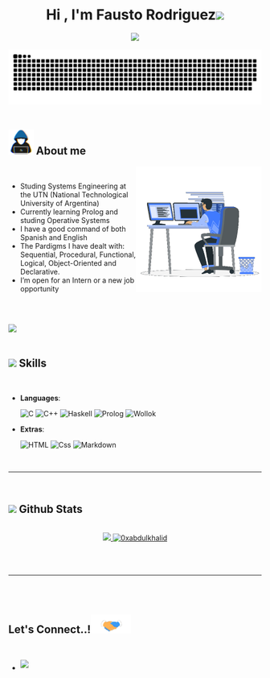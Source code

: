 <h1 align="center"><b>Hi , I'm Fausto Rodriguez</b><img src="https://media.giphy.com/media/hvRJCLFzcasrR4ia7z/giphy.gif" width="35"></h1>
<!--  -->
<p align="center">
  <a href="https://github.com/DenverCoder1/readme-typing-svg"><img src="https://readme-typing-svg.herokuapp.com?font=Time+New+Roman&color=cyan&size=25&center=true&vCenter=true&width=600&height=100&lines=Sistems+engineering+student;Active+Learner/Researcher;Love+to+learn+new+stuffs..."></a>
</p>

<div align="center">
  <img  src="https://github.com/1999AZZAR/1999AZZAR/blob/readme/resources/img/grid-snake.svg"
       alt="snake" /></a>
</div>

<br>
	
## <picture><img src = "https://github.com/0xAbdulKhalid/0xAbdulKhalid/raw/main/assets/mdImages/about_me.gif" width = 50px></picture> **About me**

<picture> <img align="right" src="https://github.com/0xAbdulKhalid/0xAbdulKhalid/raw/main/assets/mdImages/Right_Side.gif" width = 250px></picture>

<br>

- Studing Systems Engineering at the UTN (National Technological University of Argentina)
- Currently learning Prolog and studing Operative Systems
- I have a good command of both Spanish and English
- The Pardigms I have dealt with: Sequential, Procedural, Functional, Logical, Object-Oriented and Declarative.
- I’m open for an Intern or a new job opportunity

<br><br>

<img src="https://user-images.githubusercontent.com/73097560/115834477-dbab4500-a447-11eb-908a-139a6edaec5c.gif"><br><br>

## <img src="https://media2.giphy.com/media/QssGEmpkyEOhBCb7e1/giphy.gif?cid=ecf05e47a0n3gi1bfqntqmob8g9aid1oyj2wr3ds3mg700bl&rid=giphy.gif" width ="25"><b> Skills</b>
<br>

<p align="center">

- **Languages**:
  
    ![C](https://img.shields.io/badge/C%20-%232370ED.svg?style=for-the-badge&logo=c&logoColor=white)
    ![C++](https://img.shields.io/badge/C++%20-%2300599C.svg?style=for-the-badge&logo=c%2B%2B&logoColor=white)
    ![Haskell](https://img.shields.io/badge/Haskell%20-%2399399C.svg?style=for-the-badge&logo=haskell&label%2B%2B&logoColor=white)
    ![Prolog](https://img.shields.io/badge/Prolog%20-%2399390C.svg?style=for-the-badge&logo=c%2B%2B&logoColor=white)
    ![Wollok](https://img.shields.io/badge/Wollok%20-%9399390C.svg?style=for-the-badge&logo=c%2B%2B&logoColor=white)
  
- **Extras**:
  
    ![HTML](https://img.shields.io/badge/HTML5%20-%23E34F26.svg?style=for-the-badge&logo=html5&logoColor=white)
    ![Css](https://img.shields.io/badge/CSS%20-%231572B6.svg?style=for-the-badge&logo=css3&logoColor=white)
    ![Markdown](https://img.shields.io/badge/markdown-%23000000.svg?style=for-the-badge&logo=markdown&logoColor=white)
  
<br>

-----

<br>


## <img src="https://media.giphy.com/media/iY8CRBdQXODJSCERIr/giphy.gif" width="35"><b> Github Stats </b>
<br>

<div align="center">

<a href="https://github.com/faustorod1/">
  <img src="https://github-readme-stats.vercel.app/api?username=faustorod1&include_all_commits=true&count_private=true&show_icons=true&line_height=20&title_color=7A7ADB&icon_color=2234AE&text_color=D3D3D3&bg_color=0,000000,130F40" width="450"/>
  <img src="https://github-readme-stats.vercel.app/api/top-langs?username=faustorod1&show_icons=true&locale=en&layout=compact&line_height=20&title_color=7A7ADB&icon_color=2234AE&text_color=D3D3D3&bg_color=0,000000,130F40" width="375"  alt="0xabdulkhalid"/>

</a>
</div>

<br>
<br>
<br>

-----

<br>
<br>

## <b> Let's Connect..!</b><img src="https://github.com/0xAbdulKhalid/0xAbdulKhalid/raw/main/assets/mdImages/handshake.gif" width ="80">
<br>
<div align='left'>

<ul>
  
<li>
<a href="mailto:faustoandresrodriguez@gmail.com" target="_blank">
<img src="https://img.shields.io/badge/gmail:  faustoandresrodriguez-%23EA4335.svg?style=for-the-badge&logo=gmail&logoColor=white" t=mail style="margin-bottom: 5px;" />
</a>
</li>
<!--
**faustorod1/faustorod1** is a ✨ _special_ ✨ repository because its `README.md` (this file) appears on your GitHub profile.

Here are some ideas to get you started:

- 🔭 I’m currently working on ...
- 🌱 I’m currently learning ...
- 👯 I’m looking to collaborate on ...
- 🤔 I’m looking for help with ...
- 💬 Ask me about ...
- 📫 How to reach me: ...
- 😄 Pronouns: ...
- ⚡ Fun fact: ...
-->
